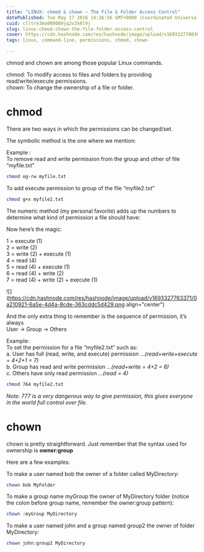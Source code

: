 ```yaml
---
title: "LINUX: chmod & chown — The File & Folder Access Control"
datePublished: Tue May 17 2016 14:26:56 GMT+0000 (Coordinated Universal Time)
cuid: clltre3mo000009jq2v2k6l9j
slug: linux-chmod-chown-the-file-folder-access-control
cover: https://cdn.hashnode.com/res/hashnode/image/upload/v1693327788366/41e12043-8be4-409c-9ca2-22f5cc5a60f6.png
tags: linux, command-line, permissions, chmod, chown

---
```


chmod and chown are among those popular Linux commands.

chmod: To modify access to files and folders by providing read/write/execute permissions.  
chown: To change the ownership of a file or folder.

# **chmod**

There are two ways in which the permissions can be changed/set.

The symbolic method is the one where we mention:

Example :  
To remove read and write permission from the group and other of file “myfile.txt”

```bash
chmod og-rw myfile.txt
```

To add execute permission to group of the file “myfile2.txt”

```bash
chmod g+x myfile2.txt
```

The numeric method (my personal favorite) adds up the numbers to determine what kind of permission a file should have:

Now here’s the magic:

1 = execute (1)  
2 = write (2)  
3 = write (2) + execute (1)  
4 = read (4)  
5 = read (4) + execute (1)  
6 = read (4) + write (2)  
7 = read (4) + write (2) + execute (1)

![](https://cdn.hashnode.com/res/hashnode/image/upload/v1693327763371/0a210921-6a5e-4d4a-8cde-363cddc5d429.png align="center")

And the only extra thing to remember is the sequence of permission, it’s always  
User -&gt; Group -&gt; Others

Example:  
To set the permission for a file “myfile2.txt” such as:  
a. User has full (read, write, and execute) permission …*(read+write+execute = 4+2+1 = 7)*  
b. Group has read and write permission …*(read+write = 4+2 = 6)*  
c. Others have only read permission …*(read = 4)*

```bash
chmod 764 myfile2.txt
```

*Note: 777 is a very dangerous way to give permission, this gives everyone in the world full control over file.*

# **chown**

chown is pretty straightforward. Just remember that the syntax used for ownership is **owner:group**

Here are a few examples:

To make a user named bob the owner of a folder called MyDirectory:

```bash
chown bob MyFolder
```

To make a group name myGroup the owner of MyDirectory folder (notice the colon before group name, remember the owner:group pattern):

```bash
chown :myGroup MyDirectory
```

To make a user named john and a group named group2 the owner of folder MyDirectory:

```bash
chown john:group2 MyDirectory
```